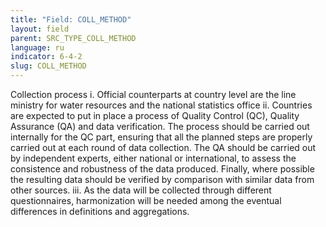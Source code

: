 ```yaml
---
title: "Field: COLL_METHOD"
layout: field
parent: SRC_TYPE_COLL_METHOD
language: ru
indicator: 6-4-2
slug: COLL_METHOD
---
```

Collection process
i. Official counterparts at country level are the line ministry for water resources and the national statistics office
ii. Countries are expected to put in place a process of Quality Control (QC), Quality Assurance (QA) and data verification. The process should be carried out internally for the QC part, ensuring that all the planned steps are properly carried out at each round of data collection. The QA should be carried out by independent experts, either national or international, to assess the consistence and robustness of the data produced. Finally, where possible the resulting data should be verified by comparison with similar data from other sources.
iii. As the data will be collected through different questionnaires, harmonization will be needed among the eventual differences in definitions and aggregations.